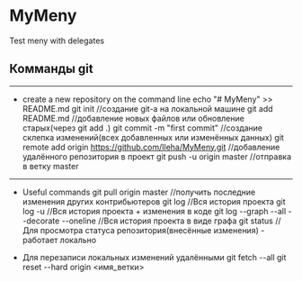 # MyMeny
Test meny with delegates
## Комманды git
* * *
* create a new repository on the command line
 echo "# MyMeny" >> README.md
 git init //создание git-a на локальной машине
 git add README.md //добавление новых файлов или обновление старых(через git add .)
 git commit -m "first commit" //создание склепка изменений(всех добавленных или изменённых данных)
 git remote add origin https://github.com/Ileha/MyMeny.git //добавление удалённого репозитория в проект
 git push -u origin master //отправка в ветку master
* * *
* Useful commands
 git pull origin master //получить последние изменения других контрибьютеров
 git log //Вся история проекта
 git log -u //Вся история проекта + изменения в коде
 git log --graph --all --decorate --oneline //Вся история проекта в виде графа
 git status //Для просмотра статуса репозитория(внесённые изменения) - работает локально

* Для перезаписи локальных изменений удалёнными
 git fetch --all
 git reset --hard origin <имя_ветки>

